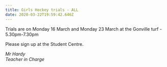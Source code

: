 ```yaml
---
title: Girls Hockey trials - ALL
date: 2020-03-22T19:59:42.646Z
---
```

Trials are on Monday 16 March and Monday 23 March at the Gonville turf - 5.30pm-7.30pm  

Please sign up at the Student Centre.  

*Mr Hardy  
Teacher in Charge*